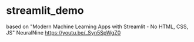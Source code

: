 # streamlit_demo

based on 
"Modern Machine Learning Apps with Streamlit - No HTML, CSS, JS"
NeuralNine 
https://youtu.be/_Syn5SpWgZ0
